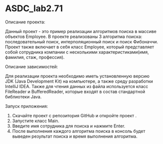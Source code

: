 # ASDC_lab2.71

Описание проекта:

Данный проект - это пример реализации алгоритмов поиска в массиве объектов Employee. В проекте реализованы 3 алгоритма поиска: последовательный поиск, интерполяционный поиск и поиск Фибоначчи. Проект также включает в себя класс Employee, который представляет собой сотрудника компании с несколькими характеристиками(имя, фамилия, стаж, профессия).

Описание зависимостей:

Для реализации проекта необходимо иметь установленную версию JDK (Java Development Kit) на компьютере, а также среду разработки IntelliJ IDEA. Также для чтения данных из файла используется класс FileReader и BufferedReader, которые входят в состав стандартной библиотеки Java.

Запуск приложения:

1. Скачайте проект с репозитория GitHub и откройте проект .
2. Запустите класс Main.
3. Введите имя сотрудника для поиска и нажмите Enter.
4. После выполнения каждого алгоритма поиска в консоль будет выведен результат поиска и время выполнения алгоритма.
